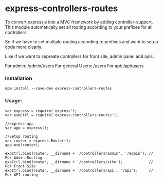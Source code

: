 # express-controllers-routes

To convert expressjs into a MVC framework by adding controller-support. This module automatically set all routing according to your prefixes for all controllers.

So if we have to set multiple routing according to prefixes and want to setup code more clearly.

Like if we want to sepreate controllers for front site, admin panel and apis: 

For admin: /admin/users
For general Users: /users
For api: /api/users

### Installation
```
npm install --save-dev express-controllers-routes
```

### Usage:
```
var express = require('express');
var expCtrl = require('express-controllers-routes');

//express-app
var app = express();

//Setup routing
var router = express.Router();
app.use(router);

expCtrl.bind(router, __dirname + '/controllers/admin', '/admin'); // For Admin Routing
expCtrl.bind(router, __dirname + '/controllers/site');			  // For Front Site	
expCtrl.bind(router, __dirname + '/controllers/api', '/api');	  // For API routing

```

